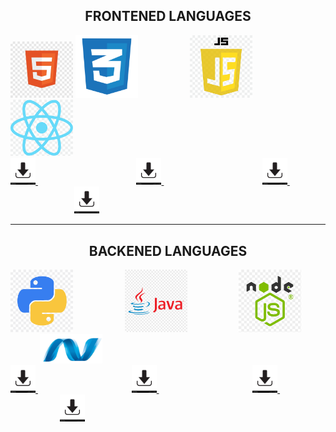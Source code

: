 <!DOCTYPE html>
<html lang="en">
<head>
    <meta charset="UTF-8">
    <meta name="viewport" content="width=device-width, initial-scale=1.0">
    <title>Document</title>
</head>
<body>
<center><h2>FRONTENED LANGUAGES</h2></center>
<img src="./html.html/html logo.jpg"alt="html logo"width="100">
<img src="./html.html/css logo.png"alt="css logo"width="100">
&nbsp; &nbsp; &nbsp; &nbsp; &nbsp; &nbsp; &nbsp; &nbsp; &nbsp; &nbsp;
<img src="./html.html/java script.png"alt="javascript logo"width="100">
&nbsp; &nbsp; &nbsp; &nbsp; &nbsp; &nbsp; &nbsp; &nbsp; &nbsp; &nbsp;
<img src="./html.html/react logo.png"alt="react logo"width="100">
<br>
<a href="./html.html/html logo.jpg"download="html image">
<img src="./html.html/download.jpg"alt="down"width="40">
</a>
&nbsp; &nbsp; &nbsp; &nbsp; &nbsp; &nbsp; &nbsp; &nbsp; &nbsp; &nbsp; &nbsp; &nbsp; &nbsp; &nbsp; &nbsp; &nbsp; &nbsp; &nbsp; &nbsp; &nbsp;
<a href="./html.html/css logo.png"download="css image">
<img src="./html.html/download.jpg"alt="down"width="40">
</a>
&nbsp; &nbsp; &nbsp; &nbsp; &nbsp; &nbsp; &nbsp; &nbsp; &nbsp; &nbsp; &nbsp; &nbsp; &nbsp; &nbsp; &nbsp; &nbsp; &nbsp; &nbsp; &nbsp; &nbsp;
<a href="./html.html/java script.png"download="java script image">
<img src="html.html/download.jpg"alt="down"width="40">
</a>
&nbsp; &nbsp; &nbsp; &nbsp; &nbsp; &nbsp; &nbsp; &nbsp; &nbsp; &nbsp; &nbsp; &nbsp; &nbsp; &nbsp; &nbsp; &nbsp; &nbsp; &nbsp; &nbsp; &nbsp;
<a href="./html.html/react logo.png"download="react logo image">
<img src="./html.html/download.jpg"alt="down"width="40">
</a>
  <hr>
  <center><h2>BACKENED LANGUAGES</h2></center>
<img src="./html.html/python logo.png"alt="python logo"width="100">
&nbsp; &nbsp; &nbsp; &nbsp; &nbsp; &nbsp; &nbsp; &nbsp; &nbsp; &nbsp;
<img src="./html.html/java logo.png"alt="java logo"width="100">
&nbsp; &nbsp; &nbsp; &nbsp; &nbsp; &nbsp; &nbsp; &nbsp; &nbsp; &nbsp;
<img src="./html.html/node js logo.png"alt="node js logo"width="100"> 
&nbsp; &nbsp; &nbsp; &nbsp; &nbsp; &nbsp; &nbsp; &nbsp; &nbsp; &nbsp;
<img src="./html.html/asp.net logo.png"alt=".net logo"width="100">
<br>
<a href="./html.html/python logo.png"download="python image">
  <img src="./html.html/download.jpg"alt="down"width="40">
  </a>
  &nbsp; &nbsp; &nbsp; &nbsp; &nbsp; &nbsp; &nbsp; &nbsp; &nbsp; &nbsp; &nbsp; &nbsp; &nbsp; &nbsp; &nbsp; &nbsp; &nbsp; &nbsp; &nbsp;
    <a href="./html.html/java logo.png"download="java image">
  <img src="./html.html/download.jpg"alt="down"width="40">
  </a>
&nbsp; &nbsp; &nbsp; &nbsp; &nbsp; &nbsp; &nbsp; &nbsp; &nbsp; &nbsp; &nbsp; &nbsp; &nbsp; &nbsp; &nbsp; &nbsp; &nbsp; &nbsp; &nbsp;
  <a href="./html.html/node js logo.png"download="node js image">
<img src="./html.html/download.jpg"alt="down"width="40">
</a>
&nbsp; &nbsp; &nbsp; &nbsp; &nbsp; &nbsp; &nbsp; &nbsp; &nbsp; &nbsp; &nbsp; &nbsp; &nbsp; &nbsp; &nbsp; &nbsp; &nbsp; &nbsp; &nbsp;
<a href="html.html/asp.net logo.png"download=".net logo image">
  <img src="./html.html/download.jpg"alt="down"width="40"></a>
</body>
</html>
